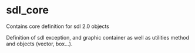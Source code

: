 # sdl_core
Contains core definition for sdl 2.0 objects

Definition of sdl exception, and graphic container as well as utilities method and objects (vector, box...).
